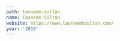```yaml
---
path: tasneem-sultan
name: Tasneem Sultan
website: https://www.tasneembsultan.com/
year: '2019'
---
```

